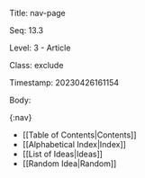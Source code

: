 Title:  nav-page

Seq:    13.3

Level:  3 - Article

Class:  exclude

Timestamp: 20230426161154

Body:

{:nav}
+ [[Table of Contents|Contents]]
+ [[Alphabetical Index|Index]]
+ [[List of Ideas|Ideas]]
+ [[Random Idea|Random]]
